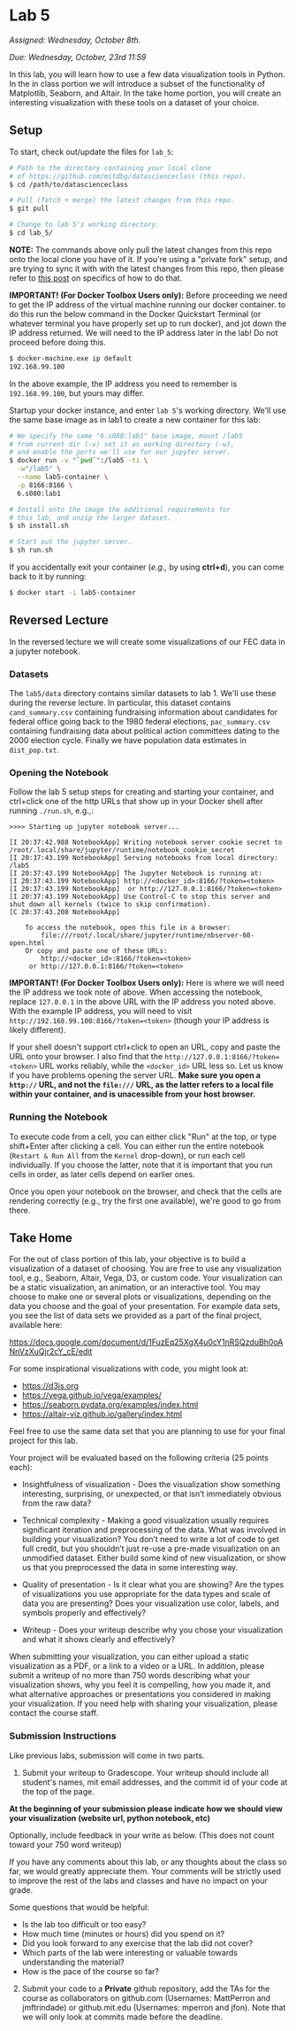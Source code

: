 # Lab 5 
*Assigned: Wednesday, October 8th.*

*Due: Wednesday, October, 23rd 11:59*

In this lab, you will learn how to use a few data visualization tools in Python. In the in class portion we will introduce a subset of the functionality of Matplotlib, Seaborn, and Altair. In the take home portion, you will create an interesting visualization with these tools on a dataset of your choice.


## Setup

To start, check out/update the files for `lab_5`:

```bash
# Path to the directory containing your local clone
# of https://github.com/mitdbg/datascienceclass (this repo).
$ cd /path/to/datascienceclass

# Pull (fetch + merge) the latest changes from this repo.
$ git pull

# Change to lab 5's working directory.
$ cd lab_5/
```

**NOTE:** The commands above only pull the latest changes from this repo onto the local clone you have of it.  If you're using a "private fork" setup, and are trying to sync it with with the latest changes from this repo, then please refer to [this post](https://stackoverflow.com/questions/10065526/github-how-to-make-a-fork-of-public-repository-private) on specifics of how to do that.

**IMPORTANT! (For Docker Toolbox Users only):** Before proceeding we need to get the IP address of the virtual machine running our docker container. to do this run the below command in the Docker Quickstart Terminal (or whatever terminal you have properly set up to run docker), and jot down the IP address returned. We will need to the IP address later in the lab! Do not proceed before doing this.

```bash
$ docker-machine.exe ip default
192.168.99.100
```

In the above example, the IP address you need to remember is ``192.168.99.100``, but yours may differ.

Startup your docker instance, and enter `lab 5`'s working directory.  We'll use the same base image as in lab1 to create a new container for this lab:
```bash
# We specify the same "6.s080:lab1" base image, mount /lab5
# from current dir (-v) set it as working directory (-w),
# and enable the ports we'll use for our jupyter server.
$ docker run -v "`pwd`":/lab5 -ti \
  -w"/lab5" \
  --name lab5-container \
  -p 8166:8166 \
  6.s080:lab1

# Install onto the image the additional requirements for
# this lab, and unzip the larger dataset.
$ sh install.sh

# Start out the jupyter server.
$ sh run.sh
```

If you accidentally exit your container (*e.g.,* by using **ctrl+d**), you can come back to it by running:
```bash
$ docker start -i lab5-container
```
## Reversed Lecture

In the reversed lecture we will create some visualizations of our FEC data in a jupyter notebook.

### Datasets

The `lab5/data` directory contains similar datasets to lab 1. We'll use these during the reverse lecture. In particular, this dataset contains ``cand_summary.csv`` containing fundraising information about candidates for federal office going back to the 1980 federal elections, ``pac_summary.csv`` containing fundraising data about political action committees dating to the 2000 election cycle. Finally we have population data estimates in ``dist_pop.txt``.

### Opening the Notebook

Follow the lab 5 setup steps for creating and starting your container, and ctrl+click one of the http URLs that show up in your Docker shell after running `./run.sh`, e.g.,:

```
>>>> Starting up jupyter notebook server...

[I 20:37:42.988 NotebookApp] Writing notebook server cookie secret to /root/.local/share/jupyter/runtime/notebook_cookie_secret
[I 20:37:43.199 NotebookApp] Serving notebooks from local directory: /lab5
[I 20:37:43.199 NotebookApp] The Jupyter Notebook is running at:
[I 20:37:43.199 NotebookApp] http://<docker_id>:8166/?token=<token>
[I 20:37:43.199 NotebookApp]  or http://127.0.0.1:8166/?token=<token>
[I 20:37:43.199 NotebookApp] Use Control-C to stop this server and shut down all kernels (twice to skip confirmation).
[C 20:37:43.208 NotebookApp]

    To access the notebook, open this file in a browser:
        file:///root/.local/share/jupyter/runtime/nbserver-60-open.html
    Or copy and paste one of these URLs:
        http://<docker_id>:8166/?token=<token>
     or http://127.0.0.1:8166/?token=<token>

```

**IMPORTANT! (For Docker Toolbox Users only):** Here is where we will need the IP address we took note of above. When accessing the notebook, replace ``127.0.0.1`` in the above URL with the IP address you noted above. With the example IP address, you will need to visit ``http://192.168.99.100:8166/?token=<token>`` (though your IP address is likely different).

If your shell doesn't support ctrl+click to open an URL, copy and paste the URL onto your browser.  I also find that the `http://127.0.0.1:8166/?token=<token>` URL works reliably, while the `<docker_id>` URL less so. Let us know if you have problems opening the server URL. **Make sure you open a `http://` URL, and not the `file:///` URL, as the latter refers to a local file within your container, and is unacessible from your host browser.**

### Running the Notebook

To execute code from a cell, you can either click "Run" at the top, or type shift+Enter after clicking a cell.  You can either run the entire notebook (`Restart & Run All` from the `Kernel` drop-down), or run each cell individually.  If you choose the latter, note that it is important that you run cells in order, as later cells depend on earlier ones.

Once you open your notebook on the browser, and check that the cells are rendering correctly (e.g., try the first one available), we're good to go from there.

## Take Home

For the out of class portion of this lab, your objective is to build a visualization of a dataset of choosing.   You are free to use any visualization tool, e.g., Seaborn, Altair, Vega, D3, or custom code.  Your visualization can be a static visualization, an animation, or an interactive tool.  You may choose to make one or several plots or visualizations, depending on the data you choose and the goal of your presentation. For example data sets, you see the list of data sets we provided as a part of the final project, available here:

https://docs.google.com/document/d/1FuzEq25XgX4u0cY1nRSQzduBh0oANnVzXuQjr2cY_cE/edit

For some inspirational visualizations with code, you might look at:

* https://d3js.org
* https://vega.github.io/vega/examples/
* https://seaborn.pydata.org/examples/index.html
* https://altair-viz.github.io/gallery/index.html 

Feel free to use the same data set that you are planning to use for your final project for this lab.

Your project will be evaluated based on the following criteria (25 points each):

* Insightfulness of visualization - Does the visualization show something interesting, surprising, or unexpected, or that isn’t immediately obvious from the raw data?

* Technical complexity -  Making a good visualization usually requires significant iteration and preprocessing of the data.  What was involved in building your visualization?  You don’t need to write a lot of code to get full credit, but you shouldn’t just  re-use a pre-made visualization on an unmodified dataset.   Either build some kind of new visualization, or show us that you preprocessed the data in some interesting way.

* Quality of presentation -  Is it clear what you are showing?   Are the types of visualizations you use appropriate for the data types and scale of data you are presenting? Does your visualization use color, labels, and symbols properly and effectively?

* Writeup - Does your writeup describe why you chose your visualization and what it shows clearly and effectively?

When submitting your visualization, you can either upload a static visualization as a PDF, or a link to a video or a URL.   In addition, please submit a writeup of no more than 750 words describing what your visualization shows, why you feel it is compelling, how you made it,  and what alternative approaches or presentations you considered in making your visualization.  If you need help with sharing your visualization, please contact the course staff.

### Submission Instructions

Like previous labs, submission will come in two parts.

1. Submit your writeup to Gradescope. Your writeup should include all student's names, mit email addresses, and the commit id of your code at the top of the page.

**At the beginning of your submission please indicate how we should view your visualization (website url, python notebook, etc)**

Optionally, include feedback in your write as below. (This does not count toward your 750 word writeup)

If you have any comments about this lab, or any thoughts about the
class so far, we would greatly appreciate them.  Your comments will
be strictly used to improve the rest of the labs and classes and have
no impact on your grade.

Some questions that would be helpful:

* Is the lab too difficult or too easy?  
* How much time (minutes or hours) did you spend on it?
* Did you look forward to any exercise that the lab did not cover?
* Which parts of the lab were interesting or valuable towards understanding the material?
* How is the pace of the course so far?


2. Submit your code to a **Private** github repository, add the TAs for the course as collaborators on github.com (Usernames: MattPerron and jmftrindade) or github.mit.edu (Usernames: mperron and jfon). Note that we will only look at commits made before the deadline.
